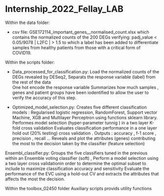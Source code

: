# Internship_2022_Fellay_LAB

Within the data folder:
- csv file: GSE172114_important_genes__normalised_count.xlsx
which contains the normalized counts of the 200 DEGs verifying:
padj_value < 0.05/9078
| L2FC | > 1.5
to which a label has been added to differentiate samples from healthy patients from those with a critical form of COVID19.

Within the scripts folder:
- Data_processed_for_classification.py:
Load the normalized counts of the DEGs revealed by DESeq2, 
Separats the response variable (label) from the rest of the data  
One hot encode the response variable 
Summarizes how much samples , genes and patient groups have been iodentified to allow the user to verify the accuracy of this step.

- Optimized_model_selection.py: 
Creates five different classification models : Regularised logistic regression, RandomForest, Support vector Machine, XGB and Multilayer Perceptron using functions sklearn library.
Performes model selection (hyper-parameter tunnig ) in a two layer K-fold cross validation
Evaluates classification performance in a one layer hold out (20% testing) cross validation . Outputs : accuracy , f-1 score , precision , recall ...
Reveals and plot the attributes (genes) contributing the most to the decision taken by the classifier (feature selection)

Ensembl_classifier.py: 
Groups the five classifiers tuned in the previous within an Ensemble voting classifier (soft) , 
Perform a model selection using a two layer cross validationin order to determine the optimal subset to include to maximize classification accuracy and sensitivity
Evaluate the performance of the EVC  using a hold-out CV and extracts the attributes that affects the most the decision.

Within the toolbox_02450 folder
Auxiliary scripts provids utility functions
